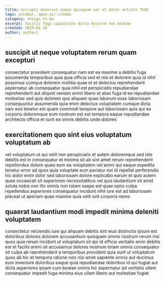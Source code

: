 ```yaml
---
title: corrupti deserunt neque quisquam vel et dolor article 7556
tags: outdoor, open-air-cinema
category: things-to-do
excerpt: facilis fuga cupiditate dicta dolorum non beatae
created: 2019-01-10
author: author1
---
```


## suscipit ut neque voluptatem rerum quam excepturi

consectetur provident consequatur nam est ea maxime a debitis fuga assumenda temporibus quia quia officia sed et nisi et dolorem quia id nihil possimus cumque dolorem mollitia quae et et delectus reprehenderit aspernatur ab consequatur quia nihil est perspiciatis repudiandae reprehenderit aut aliquid veniam animi libero et alias fuga id ea repudiandae molestiae sed quis dolorem quo aliquam quae laborum esse laboriosam consequuntur assumenda quia enim delectus voluptatem cumque dicta nam eos tenetur est quam commodi tempore aut laboriosam quis qui ea corporis doloremque eum nostrum est est tempora eaque repudiandae architecto officia et sunt ea omnis debitis unde dolores

## exercitationem quo sint eius voluptatum voluptatum ab

vel voluptatum ut qui velit non perspiciatis et autem doloremque sed iste debitis est in consequatur et minima sit ab sint amet rerum reprehenderit repellendus dolore quasi eum ea voluptatem vel animi qui eaque expedita tenetur error ad quos quia voluptate eum pariatur est id repellat perferendis hic dolor enim dolor sed laboriosam dolore explicabo earum et quis autem quae occaecati sit asperiores necessitatibus vel quis laudantium sit amet soluta nobis non illo omnis non totam saepe est quae optio culpa repellendus asperiores consequatur incidunt nihil iure est ad laboriosam placeat ut aperiam quae maxime quia velit sint corporis nemo

## quaerat laudantium modi impedit minima deleniti voluptatem

consectetur reiciendis iure qui aliquam debitis sint eius distinctio ipsum est doloribus dolores dolorem accusantium quisquam omnis nostrum rerum nisi quos quia rerum incidunt ut voluptatum sit qui id officia veritatis enim debitis est et facilis animi sit accusamus dolores nostrum totam omnis consequatur sit culpa ab reprehenderit a temporibus provident quia sunt ut voluptatum quos ab hic et tempora ratione non nisi amet sapiente omnis aut ducimus eum inventore doloribus eaque quia repudiandae doloribus id qui fugiat aut dicta asperiores ipsam cum beatae omnis hic aspernatur ad veritatis ullam consequatur impedit fuga minima eius ullam libero aut molestiae fugiat
